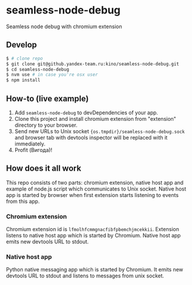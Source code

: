 # seamless-node-debug
Seamless node debug with chromium extension

## Develop
```bash
$ # clone repo
$ git clone git@github.yandex-team.ru:kino/seamless-node-debug.git
$ cd seamless-node-debug
$ nvm use # in case you're osx user
$ npm install
```

## How-to (live example)
1. Add `seamless-node-debug` to devDependencies of your app.
2. Clone this project and install chromium extension from "extension" directory to your browser.
3. Send new URLs to Unix socket `{os.tmpdir}/seamless-node-debug.sock` and browser tab with devtools inspector will be replaced with it immediately.
4. Profit (Вигода)!

## How does it all work
This repo consists of two parts: chromium extension, native host app and example of node.js script which communicates to Unix socket. Native host app is started by browser when first extension starts listening to events from this app.

### Chromium extension
Chromium extension id is `lfmolhfcmmgnacfibfpbemchjmcekkii`. Extension listens to native host app which is started by Chromium. Native host app emits new devtools URL to stdout.

### Native host app
Python native messaging app which is started by Chromium. It emits new devtools URL to stdout and listens to messages from unix socket.
